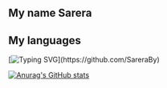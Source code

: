 ## My name Sarera


 
 
## My languages

[![Typing SVG](https://readme-typing-svg.herokuapp.com?color=%2336BCF7&lines=Hello,+I+am+a+junior+Web+programmer.)](https://github.com/SareraBy)





[![Anurag's GitHub stats](https://github-readme-stats.vercel.app/api?username=SareraBy)](https://github.com/anuraghazra/github-readme-stats)


